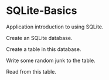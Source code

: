 # SQLite-Basics
Application introduction to using SQLite.

Create an SQLite database.

Create a table in this database.

Write some random junk to the table.

Read from this table.
